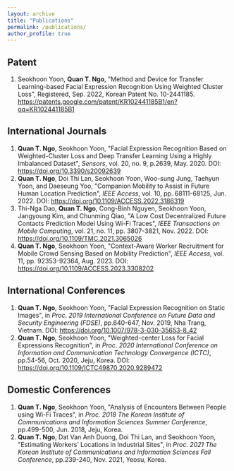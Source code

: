 ```yaml
---
layout: archive
title: "Publications"
permalink: /publications/
author_profile: true
---
```


## Patent
1. Seokhoon Yoon, **Quan T. Ngo**, "Method and Device for Transfer Learning-based Facial Expression Recognition Using Weighted Cluster Loss", Registered, Sep. 2022, Korean Patent No. 10-2441185. https://patents.google.com/patent/KR102441185B1/en?oq=KR102441185B1
## International Journals
1. **Quan T. Ngo**, Seokhoon Yoon, "Facial Expression Recognition Based on Weighted-Cluster Loss and Deep Transfer Learning Using a Highly Imbalanced Dataset", *Sensors*, vol. 20, no. 9, p.2639, May. 2020. DOI: https://doi.org/10.3390/s20092639
2. **Quan T. Ngo**, Doi Thi Lan, Seokhoon Yoon, Woo-sung Jung, Taehyun Yoon, and Daeseung Yoo, "Companion Mobility to Assist in Future Human Location Prediction", *IEEE Access*, vol. 10, pp. 68111-68125, Jun. 2022. DOI: https://doi.org/10.1109/ACCESS.2022.3186319
3. Thi-Nga Dao, **Quan T. Ngo**, Cong-Binh Nguyen, Seokhoon Yoon, Jangyoung Kim, and Chunming Qiao, "A Low Cost Decentralized Future Contacts Prediction Model Using Wi-Fi Traces", *IEEE Transactions on Mobile Computing*, vol. 21, no. 11, pp. 3807-3821, Nov. 2022. DOI: https://doi.org/10.1109/TMC.2021.3065026
4. **Quan T. Ngo**, Seokhoon Yoon, "Context-Aware Worker Recruitment for Mobile Crowd Sensing Based on Mobility Prediction", *IEEE Access*, vol. 11, pp. 92353-92364, Aug. 2023. DOI: https://doi.org/10.1109/ACCESS.2023.3308202

## International Conferences
1. **Quan T. Ngo**, Seokhoon Yoon, "Facial Expression Recognition on Static Images", in *Proc. 2019 International Conference on Future Data and Security Engineering (FDSE)*, pp.640-647, Nov. 2019, Nha Trang, Vietnam. DOI:
https://doi.org/10.1007/978-3-030-35653-8_42
2. **Quan T. Ngo**, Seokhoon Yoon, "Weighted-center Loss for Facial Expressions Recognition", in *Proc. 2020 International Conference on Information and Communication Technology Convergence (ICTC)*, pp.54-56, Oct. 2020, Jeju, Korea. DOI: https://doi.org/10.1109/ICTC49870.2020.9289472

## Domestic Conferences
1. **Quan T. Ngo**, Seokhoon Yoon, "Analysis of Encounters Between People using Wi-Fi Traces", in *Proc. 2018 The Korean Institute of Communications and Information Sciences Summer Conference*, pp.499-500, Jun. 2018, Jeju, Korea.
2. **Quan T. Ngo**, Dat Van Anh Duong, Doi Thi Lan, and Seokhoon Yoon, "Estimating Workers’ Locations in Industrial Sites", in *Proc. 2021 The Korean Institute of Communications and Information Sciences Fall Conference*, pp.239-240, Nov. 2021, Yeosu, Korea.
